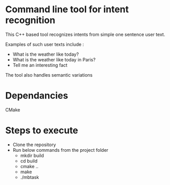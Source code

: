 # Command line tool for intent recognition

This C++ based tool recognizes intents from simple one sentence user text.

Examples of such user texts include :

* What is the weather like today?
* What is the weather like today in Paris?
* Tell me an interesting fact

The tool also handles semantic variations 

# Dependancies

CMake

# Steps to execute

* Clone the repository
* Run below commands from the project folder
    * mkdir build
    * cd build
    * cmake ..
    * make 
    * ./mbtask
    

